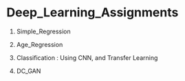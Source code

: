 # Deep_Learning_Assignments

1. Simple_Regression

2. Age_Regression

3. Classification : Using CNN, and Transfer Learning

4. DC_GAN 
